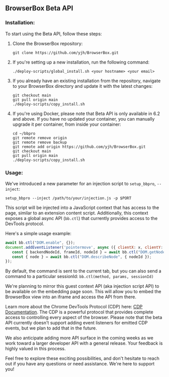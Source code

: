 ## BrowserBox Beta API

### Installation:

To start using the Beta API, follow these steps:

1. Clone the BrowserBox repository:
   ```
   git clone https://github.com/yjh/BrowserBox.git
   ```

2. If you're setting up a new installation, run the following command:
   ```
   ./deploy-scripts/global_install.sh <your hostname> <your email>
   ```

3. If you already have an existing installation from the repository, navigate to your BrowserBox directory and update it with the latest changes:
   ```
   git checkout main
   git pull origin main
   ./deploy-scripts/copy_install.sh
   ```

4. If you're using Docker, please note that Beta API is only available in 6.2 and above. If you have no updated your container, you can manually upgrade it per container, from inside your container:
   ```
   cd ~/bbpro
   git remote remove origin 
   git remote remove backup
   git remote add origin https://github.com/yjh/BrowserBox.git
   git checkout main
   git pull origin main
   ./deploy-scripts/copy_install.sh
   ```

### Usage:

We've introduced a new parameter for an injection script to `setup_bbpro`, `--inject`:

```
setup_bbpro --inject /path/to/your/injection.js -p $PORT
```

This script will be injected into a JavaScript context that has access to the page, similar to an extension content script. Additionally, this context exposes a global async API (`bb.ctl`) that currently provides access to the DevTools protocol.

Here's a simple usage example:

```javascript
await bb.ctl("DOM.enable", {});
document.addEventListener('pointermove', async ({ clientX: x, clientY: y }) => {
   const { backendNodeId, frameId, nodeId } = await bb.ctl("DOM.getNodeForLocation", { x, y });
   const { node } = await bb.ctl("DOM.describeNode", { nodeId });
});
```

By default, the command is sent to the current tab, but you can also send a command to a particular sessionId: `bb.ctl(method, params, sessionId)`

We're planning to mirror this guest context API (aka injection script API) to be available on the embedding page soon. This will allow you to embed the BrowserBox view into an iframe and access the API from there.

Learn more about the Chrome DevTools Protocol (CDP) here: [CDP Documentation](https://chromedevtools.github.io/devtools-protocol/). The CDP is a powerful protocol that provides complete access to controlling every aspect of the browser. Please note that the beta API currently doesn't support adding event listeners for emitted CDP events, but we plan to add that in the future.

We also anticipate adding more API surface in the coming weeks as we work toward a larger developer API with a general release. Your feedback is highly valued in this process.

Feel free to explore these exciting possibilities, and don't hesitate to reach out if you have any questions or need assistance. We're here to support you!
